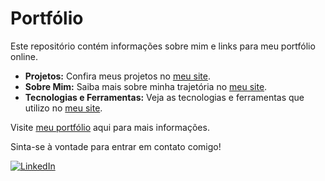 # Portfólio

Este repositório contém informações sobre mim e links para meu portfólio online. 

- **Projetos:** Confira meus projetos no [meu site]([https://seusite.com/projetos](https://ochristopherfilipe.github.io/portifolio/index.html)).
- **Sobre Mim:** Saiba mais sobre minha trajetória no [meu site]([https://seusite.com/sobre-mim](https://ochristopherfilipe.github.io/portifolio/generic.html)).
- **Tecnologias e Ferramentas:** Veja as tecnologias e ferramentas que utilizo no [meu site]([https://seusite.com/tecnologias-e-ferramentas](https://ochristopherfilipe.github.io/portifolio/elements.html)).

Visite [meu portfólio](https://seusite.com) aqui para mais informações.

Sinta-se à vontade para entrar em contato comigo!

[![LinkedIn](https://img.shields.io/badge/LinkedIn-Connect-blue)]([https://www.linkedin.com/in/seuusuario](https://www.linkedin.com/in/christopherfilipe/))
